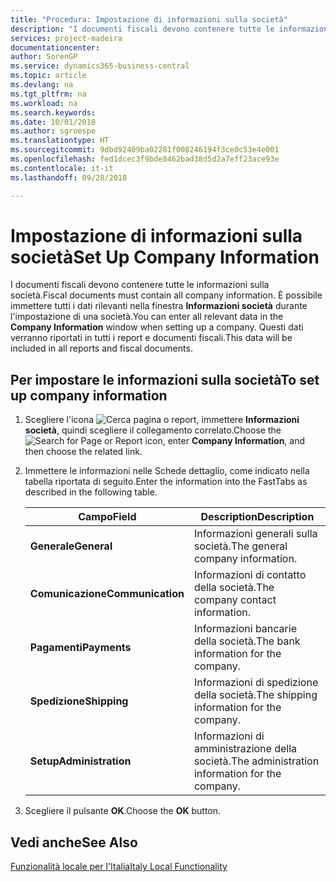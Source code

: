 ```yaml
---
title: "Procedura: Impostazione di informazioni sulla società"
description: "I documenti fiscali devono contenere tutte le informazioni sulla società. È possibile immettere tutti i dati rilevanti nella finestra **Informazioni società** durante l'impostazione di una società."
services: project-madeira
documentationcenter: 
author: SorenGP
ms.service: dynamics365-business-central
ms.topic: article
ms.devlang: na
ms.tgt_pltfrm: na
ms.workload: na
ms.search.keywords: 
ms.date: 10/01/2018
ms.author: sgroespe
ms.translationtype: HT
ms.sourcegitcommit: 9dbd92409ba02281f008246194f3ce0c53e4e001
ms.openlocfilehash: fed1dcec3f9bde8462bad38d5d2a7eff23ace93e
ms.contentlocale: it-it
ms.lasthandoff: 09/28/2018

---
```

# <a name="set-up-company-information"></a><span data-ttu-id="44649-104">Impostazione di informazioni sulla società</span><span class="sxs-lookup"><span data-stu-id="44649-104">Set Up Company Information</span></span>
<span data-ttu-id="44649-105">I documenti fiscali devono contenere tutte le informazioni sulla società.</span><span class="sxs-lookup"><span data-stu-id="44649-105">Fiscal documents must contain all company information.</span></span> <span data-ttu-id="44649-106">È possibile immettere tutti i dati rilevanti nella finestra **Informazioni società** durante l'impostazione di una società.</span><span class="sxs-lookup"><span data-stu-id="44649-106">You can enter all relevant data in the **Company Information** window when setting up a company.</span></span> <span data-ttu-id="44649-107">Questi dati verranno riportati in tutti i report e documenti fiscali.</span><span class="sxs-lookup"><span data-stu-id="44649-107">This data will be included in all reports and fiscal documents.</span></span>  

## <a name="to-set-up-company-information"></a><span data-ttu-id="44649-108">Per impostare le informazioni sulla società</span><span class="sxs-lookup"><span data-stu-id="44649-108">To set up company information</span></span>  

1.  <span data-ttu-id="44649-109">Scegliere l'icona ![Cerca pagina o report](../../media/ui-search/search_small.png "icona Cerca pagina o report"), immettere **Informazioni società**, quindi scegliere il collegamento correlato.</span><span class="sxs-lookup"><span data-stu-id="44649-109">Choose the ![Search for Page or Report](../../media/ui-search/search_small.png "Search for Page or Report icon") icon, enter **Company Information**, and then choose the related link.</span></span>  
2.  <span data-ttu-id="44649-110">Immettere le informazioni nelle Schede dettaglio, come indicato nella tabella riportata di seguito.</span><span class="sxs-lookup"><span data-stu-id="44649-110">Enter the information into the FastTabs as described in the following table.</span></span>

    |<span data-ttu-id="44649-111">Campo</span><span class="sxs-lookup"><span data-stu-id="44649-111">Field</span></span>|<span data-ttu-id="44649-112">Description</span><span class="sxs-lookup"><span data-stu-id="44649-112">Description</span></span>|  
    |-------------|---------------------------------------|  
    |<span data-ttu-id="44649-113">**Generale**</span><span class="sxs-lookup"><span data-stu-id="44649-113">**General**</span></span>|<span data-ttu-id="44649-114">Informazioni generali sulla società.</span><span class="sxs-lookup"><span data-stu-id="44649-114">The general company information.</span></span>|  
    |<span data-ttu-id="44649-115">**Comunicazione**</span><span class="sxs-lookup"><span data-stu-id="44649-115">**Communication**</span></span>|<span data-ttu-id="44649-116">Informazioni di contatto della società.</span><span class="sxs-lookup"><span data-stu-id="44649-116">The company contact information.</span></span>|  
    |<span data-ttu-id="44649-117">**Pagamenti**</span><span class="sxs-lookup"><span data-stu-id="44649-117">**Payments**</span></span>|<span data-ttu-id="44649-118">Informazioni bancarie della società.</span><span class="sxs-lookup"><span data-stu-id="44649-118">The bank information for the company.</span></span>|  
    |<span data-ttu-id="44649-119">**Spedizione**</span><span class="sxs-lookup"><span data-stu-id="44649-119">**Shipping**</span></span>|<span data-ttu-id="44649-120">Informazioni di spedizione della società.</span><span class="sxs-lookup"><span data-stu-id="44649-120">The shipping information for the company.</span></span>|  
    |<span data-ttu-id="44649-121">**Setup**</span><span class="sxs-lookup"><span data-stu-id="44649-121">**Administration**</span></span>|<span data-ttu-id="44649-122">Informazioni di amministrazione della società.</span><span class="sxs-lookup"><span data-stu-id="44649-122">The administration information for the company.</span></span>|  

3.  <span data-ttu-id="44649-123">Scegliere il pulsante **OK**.</span><span class="sxs-lookup"><span data-stu-id="44649-123">Choose the **OK** button.</span></span>  

## <a name="see-also"></a><span data-ttu-id="44649-124">Vedi anche</span><span class="sxs-lookup"><span data-stu-id="44649-124">See Also</span></span>  
 [<span data-ttu-id="44649-125">Funzionalità locale per l'Italia</span><span class="sxs-lookup"><span data-stu-id="44649-125">Italy Local Functionality</span></span>](italy-local-functionality.md)   

